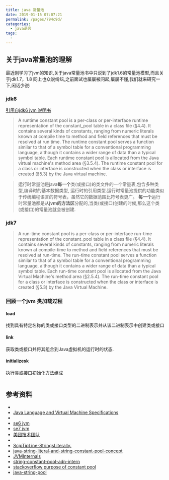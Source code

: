 ```yaml
---
title: java 常量池
date: 2019-01-15 07:07:21
permalink: /pages/794c9d/
categories: 
  - java语言
tags: 
  - 
---
```

## 关于java常量池的理解

最近刚学习了jvm的知识,关于java常量池书中只说到了jdk1.6的常量池模型,而且关于jdk1.7，1.8 网上也众说纷纭,之前面试也屡屡被问起,屡屡不懂,我们就来研究一下,闲话少说:

### jdk6

[引用自jdk6 jvm 说明书](https://docs.oracle.com/javase/specs/jvms/se6/html/Overview.doc.html#1732)
> A runtime constant pool is a per-class or per-interface runtime representation of the constant_pool table in a class file (§4.4). It contains several kinds of constants, ranging from numeric literals known at compile time to method and field references that must be resolved at run time. The runtime constant pool serves a function similar to that of a symbol table for a conventional programming language, although it contains a wider range of data than a typical symbol table.
Each runtime constant pool is allocated from the Java virtual machine's method area (§3.5.4). The runtime constant pool for a class or interface is constructed when the class or interface is created (§5.3) by the Java virtual machine.

> 运行时常量池是java**每一个**类(或接口)的类文件的一个常量表,包含多种类型,编译时的基本数据类型, 运行时的引用类型.运行时常量池提供的功能类似于传统编程语言的符号表，虽然它的数据范围比符号表更广。
> **每一个**运行时常量池都是从**jvm的方法区**分配的,当类(或接口)创建的时候,那么这个类(或接口)的常量池就会被创建.

### jdk7
> A run-time constant pool is a per-class or per-interface run-time representation of the constant_pool table in a class file (§4.4). It contains several kinds of constants, ranging from numeric literals known at compile-time to method and field references that must be resolved at run-time. The run-time constant pool serves a function similar to that of a symbol table for a conventional programming language, although it contains a wider range of data than a typical symbol table.
Each run-time constant pool is allocated from the Java Virtual Machine's method area (§2.5.4). The run-time constant pool for a class or interface is constructed when the class or interface is created (§5.3) by the Java Virtual Machine.

### 回顾一个jvm 类加载过程


#### load

找到具有特定名称的类或接口类型的二进制表示并从该二进制表示中创建类或接口

#### link

获取类或接口并将其组合到Java虚拟机的运行时的状态.

#### initializesk

执行类或接口初始化方法组成

```java
```

## 参考资料

- [](https://www.zhihu.com/question/28916657)
- [Java Language and Virtual Machine Specifications](https://docs.oracle.com/javase/specs/index.html)
- [](https://docs.oracle.com/javase/6/docs/api/java/lang/String.html#intern%28%29)
- [se6 jvm](https://docs.oracle.com/javase/specs/jvms/se6/html/ConstantPool.doc.html#67960)
- [se7 jvm](https://docs.oracle.com/javase/specs/jvms/se7/html/jvms-5.html#jvms-5.1)
- [美团技术团队](https://tech.meituan.com/in_depth_understanding_string_intern.html)
- [](http://java-performance.info/string-intern-in-java-6-7-8/)
- [ScjpTipLine-StringsLiterally.](https://javaranch.com/journal/200409/ScjpTipLine-StringsLiterally.html)
- [java-string-literal-and-string-constant-pool-concept](http://www.benchresources.net/java-string-literal-and-string-constant-pool-concept/)
- [JVMInternals](http://blog.jamesdbloom.com/JVMInternals.html#constant_pool)
- [string-constant-pool-adn-intern](https://stackoverflow.com/questions/33416740/string-constant-pool-and-intern)
- [stackoverflow purpose of constant pool](https://stackoverflow.com/questions/10209952/what-is-the-purpose-of-the-java-constant-pool)
- [java-string-pool](https://www.journaldev.com/797/what-is-java-string-pool)

